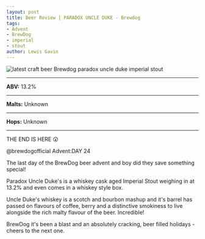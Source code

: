 ```yaml
---
layout: post
title: Beer Review | PARADOX UNCLE DUKE - Brewdog
tags:
- Advent
- BrewDog
- imperial
- stout
author: Lewis Gavin
---
```


![latest craft beer Brewdog paradox uncle duke imperial stout](https://scontent-lht6-1.cdninstagram.com/vp/3f53ca53f73a8153d5558ade9a9018e8/5CC0BA58/t51.2885-15/sh0.08/e35/p750x750/47583230_554735498349492_6170355959758222576_n.jpg?_nc_ht=scontent-lht6-1.cdninstagram.com&ig_cache_key=MTk0ODgxMDM3MzYyNDg1MTc4Mg%3D%3D.2)

***
**ABV:** 13.2%

***
**Malts:** Unknown

***
**Hops:** Unknown 

***


THE END IS HERE 😲

@brewdogofficial Advent:DAY 24

The last day of the BrewDog beer advent and boy did they save something special! 

Paradox Uncle Duke's is a whiskey cask aged Imperial Stout weighing in at 13.2% and even comes in a whiskey style box.

Uncle Duke's whiskey is a scotch and bourbon mashup and it's barrel has passed on flavours of coffee, berry and a distinctive smokiness to live alongside the rich malty flavour of the beer. Incredible!

BrewDog it's been a blast and an absolutely cracking, beer filled holidays - cheers to the next one.